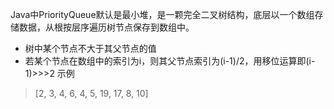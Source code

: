 Java中PriorityQueue默认是最小堆，是一颗完全二叉树结构，底层以一个数组存储数据，从根按层序遍历树节点保存到数组中。
- 树中某个节点不大于其父节点的值
- 若某个节点在数组中的索引为i，则其父节点索引为(i-1)/2，用移位运算即(i-1)>>>2
示例
> [2, 3, 4, 6, 4, 5, 19, 17, 8, 10]

